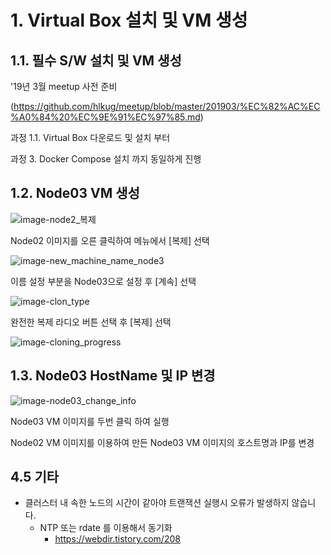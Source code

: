 # 1. Virtual Box 설치 및 VM 생성

## 1.1. 필수 S/W 설치 및 VM 생성

'19년 3월 meetup 사전 준비

(https://github.com/hlkug/meetup/blob/master/201903/%EC%82%AC%EC%A0%84%20%EC%9E%91%EC%97%85.md)

과정 1.1. Virtual Box 다운로드 및 설치 부터

과정 3. Docker Compose 설치 까지 동일하게 진행



## 1.2. Node03 VM 생성
![image-node2_복제](https://github.com/hlkug/meetup/blob/master/201905/images/node2_%EB%B3%B5%EC%A0%9C.png)

Node02 이미지를 오른 클릭하여 메뉴에서 [복제] 선택

![image-new_machine_name_node3](https://github.com/hlkug/meetup/blob/master/201905/images/new_machine_name_node3.png)

이름 설정 부분을 Node03으로 설정 후  [계속] 선택

![image-clon_type](https://github.com/hlkug/meetup/blob/master/201905/images/clon_type.png)

완전한 복제 라디오 버튼 선택 후 [복제] 선택

![image-cloning_progress](https://github.com/hlkug/meetup/blob/master/201905/images/cloning_progress.png)

## 1.3. Node03 HostName 및 IP 변경

![image-node03_change_info](https://github.com/hlkug/meetup/blob/master/201905/images/node03_change_info.png)

Node03 VM 이미지를 두번 클릭 하여 실행

Node02 VM 이미지를 이용하여 만든 Node03 VM 이미지의 호스트명과 IP를 변경

## 4.5 기타

* 클러스터 내 속한 노드의 시간이 같아야 트랜잭션 실행시 오류가 발생하지 않습니다.
  * NTP 또는 rdate 를 이용해서 동기화
    * https://webdir.tistory.com/208

